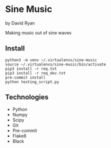 # Sine Music
by David Ryan

Making music out of sine waves

## Install
```
python3 -m venv ~/.virtualenvs/sine-music
source ~/.virtualenvs/sine-music/bin/activate
pip3 install -r req.txt
pip3 install -r req_dev.txt
pre-commit install
python testing_script.py
```


## Technologies
- Python
- Numpy
- Scipy
- Git
- Pre-commit
- Flake8
- Black
